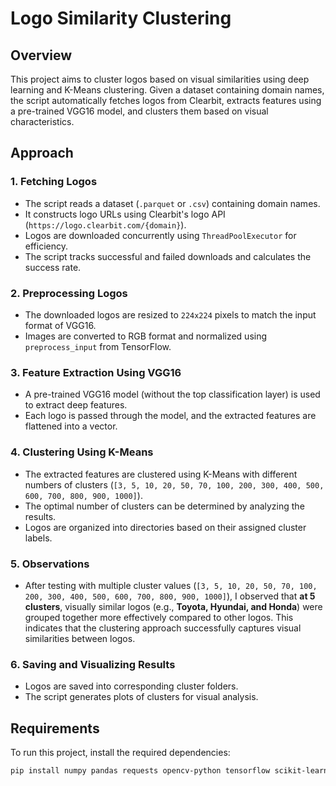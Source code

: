# Logo Similarity Clustering

## Overview
This project aims to cluster logos based on visual similarities using deep learning and K-Means clustering. Given a dataset containing domain names, the script automatically fetches logos from Clearbit, extracts features using a pre-trained VGG16 model, and clusters them based on visual characteristics.

## Approach

### 1. **Fetching Logos**
- The script reads a dataset (`.parquet` or `.csv`) containing domain names.
- It constructs logo URLs using Clearbit's logo API (`https://logo.clearbit.com/{domain}`).
- Logos are downloaded concurrently using `ThreadPoolExecutor` for efficiency.
- The script tracks successful and failed downloads and calculates the success rate.

### 2. **Preprocessing Logos**
- The downloaded logos are resized to `224x224` pixels to match the input format of VGG16.
- Images are converted to RGB format and normalized using `preprocess_input` from TensorFlow.

### 3. **Feature Extraction Using VGG16**
- A pre-trained VGG16 model (without the top classification layer) is used to extract deep features.
- Each logo is passed through the model, and the extracted features are flattened into a vector.

### 4. **Clustering Using K-Means**
- The extracted features are clustered using K-Means with different numbers of clusters (`[3, 5, 10, 20, 50, 70, 100, 200, 300, 400, 500, 600, 700, 800, 900, 1000]`).
- The optimal number of clusters can be determined by analyzing the results.
- Logos are organized into directories based on their assigned cluster labels.

### 5. **Observations**
- After testing with multiple cluster values (`[3, 5, 10, 20, 50, 70, 100, 200, 300, 400, 500, 600, 700, 800, 900, 1000]`), I observed that **at 5 clusters**, visually similar logos (e.g., **Toyota, Hyundai, and Honda**) were grouped together more effectively compared to other logos. This indicates that the clustering approach successfully captures visual similarities between logos.

### 6. **Saving and Visualizing Results**
- Logos are saved into corresponding cluster folders.
- The script generates plots of clusters for visual analysis.

## Requirements
To run this project, install the required dependencies:
```bash
pip install numpy pandas requests opencv-python tensorflow scikit-learn matplotlib
